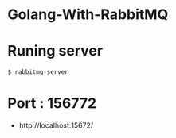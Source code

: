 # Golang-With-RabbitMQ

<h1> Runing server </h1>

```
$ rabbitmq-server
```
<h1> Port : 156772</h1>

- http://localhost:15672/